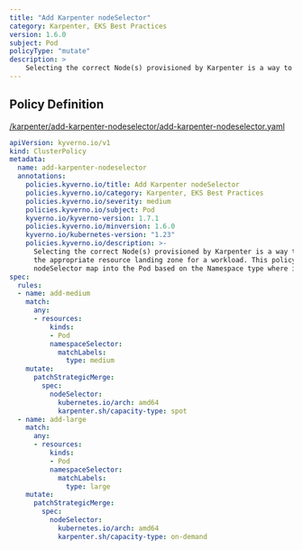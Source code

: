 ```yaml
---
title: "Add Karpenter nodeSelector"
category: Karpenter, EKS Best Practices
version: 1.6.0
subject: Pod
policyType: "mutate"
description: >
    Selecting the correct Node(s) provisioned by Karpenter is a way to specify the appropriate resource landing zone for a workload. This policy injects a nodeSelector map into the Pod based on the Namespace type where it is deployed.
---
```


## Policy Definition
<a href="https://github.com/kyverno/policies/raw/main//karpenter/add-karpenter-nodeselector/add-karpenter-nodeselector.yaml" target="-blank">/karpenter/add-karpenter-nodeselector/add-karpenter-nodeselector.yaml</a>

```yaml
apiVersion: kyverno.io/v1
kind: ClusterPolicy
metadata:
  name: add-karpenter-nodeselector
  annotations:
    policies.kyverno.io/title: Add Karpenter nodeSelector
    policies.kyverno.io/category: Karpenter, EKS Best Practices
    policies.kyverno.io/severity: medium
    policies.kyverno.io/subject: Pod
    kyverno.io/kyverno-version: 1.7.1
    policies.kyverno.io/minversion: 1.6.0
    kyverno.io/kubernetes-version: "1.23"
    policies.kyverno.io/description: >- 
      Selecting the correct Node(s) provisioned by Karpenter is a way to specify
      the appropriate resource landing zone for a workload. This policy injects a
      nodeSelector map into the Pod based on the Namespace type where it is deployed.
spec:
  rules:
  - name: add-medium
    match:
      any:
      - resources:
          kinds:
          - Pod
          namespaceSelector:
            matchLabels:
              type: medium 
    mutate:
      patchStrategicMerge:
        spec:
          nodeSelector:
            kubernetes.io/arch: amd64
            karpenter.sh/capacity-type: spot
  - name: add-large
    match:
      any:
      - resources:
          kinds:
          - Pod
          namespaceSelector:
            matchLabels:
              type: large
    mutate:
      patchStrategicMerge:
        spec:
          nodeSelector:
            kubernetes.io/arch: amd64
            karpenter.sh/capacity-type: on-demand

```
